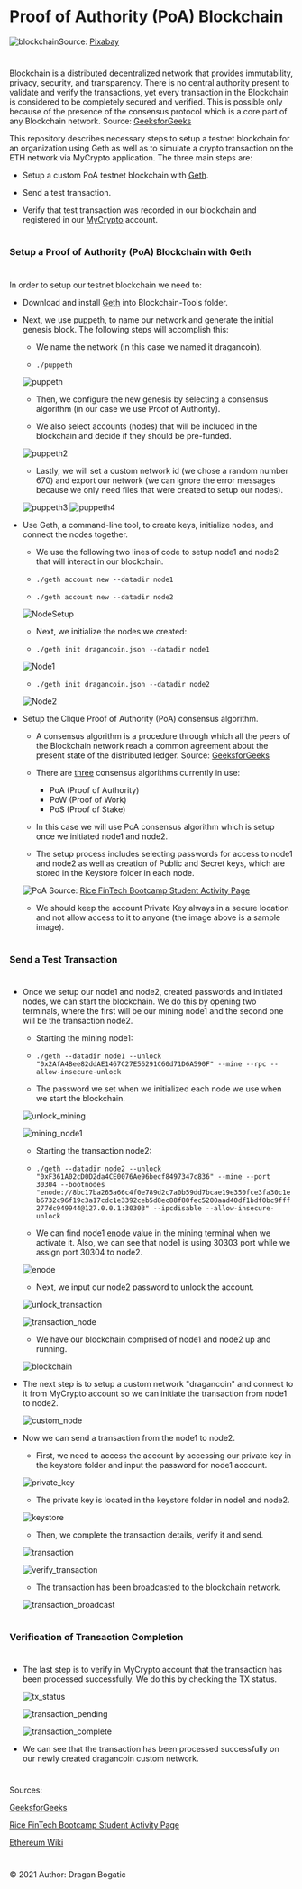 
# Proof of Authority (PoA) Blockchain 

![blockchain](images/blockchain.png)Source: [Pixabay](https://pixabay.com/vectors/blockchain-cryptocurrency-network-3277336/#)
#
Blockchain is a distributed decentralized network that provides immutability, privacy, security, and transparency. There is no central authority present to validate and verify the transactions, yet every transaction in the Blockchain is considered to be completely secured and verified. This is possible only because of the presence of the consensus protocol which is a core part of any Blockchain network. Source: [GeeksforGeeks](https://www.geeksforgeeks.org/consensus-algorithms-in-blockchain/)

This repository describes necessary steps to setup a testnet blockchain for an organization using Geth as well as to simulate a crypto transaction on the ETH network via MyCrypto application. The three main steps are:


* Setup a custom PoA testnet blockchain with [Geth](https://geth.ethereum.org/).


* Send a test transaction.

* Verify that test transaction was recorded in our blockchain and registered in our [MyCrypto](https://mycrypto.com/account) account.

#
### Setup a Proof of Authority (PoA) Blockchain with Geth
#
In order to setup our testnet blockchain we need to:

* Download and install [Geth](https://geth.ethereum.org/downloads/) into Blockchain-Tools folder.

* Next, we use puppeth, to name our network and generate the initial genesis block. The following steps will accomplish this:

    * We name the network (in this case we named it dragancoin).

    *  `./puppeth`

    ![puppeth](images/Screen_Shot1.png)

    * Then, we configure the new genesis by selecting a consensus algorithm (in our case we use Proof of Authority).

    * We also select accounts (nodes) that will be included in the blockchain and decide if they should be pre-funded.

    ![puppeth2](images/Screen_Shot2.png)

    * Lastly, we will set a custom network id (we chose a random number 670) and export our network (we can ignore the error messages because we only need files that were created to setup our nodes).

    ![puppeth3](images/Screen_Shot3.png)
    ![puppeth4](images/Screen_Shot4.png)


* Use Geth, a command-line tool, to create keys, initialize nodes, and connect the nodes together.

    * We use the following two lines of code to setup node1 and node2 that will interact in our blockchain.

    * `./geth account new --datadir node1`
    * `./geth account new --datadir node2`

    ![NodeSetup](images/Screen_Shot7.png)

    * Next, we initialize the nodes we created:

    * `./geth init dragancoin.json --datadir node1`

    ![Node1](images/Screen_Shot11.png)

    * `./geth init dragancoin.json --datadir node2`

    ![Node2](images/Screen_Shot10.png)

* Setup the Clique Proof of Authority (PoA) consensus algorithm.

    * A consensus algorithm is a procedure through which all the peers of the Blockchain network reach a common agreement about the present state of the distributed ledger. Source: [GeeksforGeeks](https://www.geeksforgeeks.org/consensus-algorithms-in-blockchain/)

    * There are [three](https://www.geeksforgeeks.org/consensus-algorithms-in-blockchain/) consensus algorithms currently in use:
    
        * PoA (Proof of Authority) 
        * PoW (Proof of Work)
        * PoS (Proof of Stake)

    * In this case we will use PoA consensus algorithm which is setup once we initiated node1 and node2. 

    * The setup process includes selecting passwords for access to node1 and node2 as well as creation of Public and Secret keys, which are stored in the Keystore folder in each node.

    ![PoA](images/Screen_Shot8.png)
Source: [Rice FinTech Bootcamp Student Activity Page](https://rice.bootcampcontent.com/Rice-Coding-Bootcamp/rice-hou-fin-pt-09-2020-u-c/raw/master/class/18-Blockchain/3/Activities/03-Stu_Nodes_Accounts/Images/geth-account-new.png)

    * We should keep the account Private Key always in a secure location and not allow access to it to anyone (the image above is a sample image).
#
### Send a Test Transaction
#
* Once we setup our node1 and node2, created passwords and initiated nodes, we can start the blockchain. We do this by opening two terminals, where the first will be our mining node1 and the second one will be the transaction node2.

    * Starting the mining node1:

    * `./geth --datadir node1 --unlock "0x2AfA4Bee82ddAE1467C27E56291C60d71D6A590F" --mine --rpc --allow-insecure-unlock`

    * The password we set when we initialized each node we use when we start the blockchain.

    ![unlock_mining](images/Screen_Shot5.png)

    ![mining_node1](images/Screen_Shot6.png)

    * Starting the transaction node2:

    * `./geth --datadir node2 --unlock "0xF361A02cD0D2da4CE0076Ae96becf8497347c836" --mine --port 30304 --bootnodes "enode://8bc17ba265a66c4f0e789d2c7a0b59dd7bcae19e350fce3fa30c1eb6732c96f19c3a17cdc1e3392ceb5d8ec88f80fec5200aad40df1bdf0bc9fff277dc949944@127.0.0.1:30303" --ipcdisable --allow-insecure-unlock`

    *  We can find node1 [enode](https://eth.wiki/en/fundamentals/enode-url-format) value in the mining terminal when we activate it. Also, we can see that node1 is using 30303 port while we assign port 30304 to node2.

    ![enode](images/Screen_Shot16.png)

    * Next, we input our node2 password to unlock the account.

    ![unlock_transaction](images/Screen_Shot14.png)

    ![transaction_node](images/Screen_Shot12.png)

    * We have our blockchain comprised of node1 and node2 up and running.

    ![blockchain](images/Screen_Shot15.png)

* The next step is to setup a custom network "dragancoin" and connect to it from MyCrypto account so we can initiate the transaction from node1 to node2.

    ![custom_node](images/Screen_Shot13.png)

* Now we can send a transaction from the node1 to node2.
    * First, we need to access the account by accessing our private key in the keystore folder and input the password for node1 account. 

    ![private_key](images/Screen_Shot19.png)

    * The private key is located in the keystore folder in node1 and node2. 

    ![keystore](images/Screen_Shot9.png)

    * Then, we complete the transaction details, verify it and send.

    ![transaction](images/Screen_Shot18.png)

    ![verify_transaction](images/Screen_Shot20.png)

    * The transaction has been broadcasted to the blockchain network.

    ![transaction_broadcast](images/Screen_Shot17.png)

#
### Verification of Transaction Completion
#
* The last step is to verify in MyCrypto account that the transaction has been processed successfully. We do this by checking the TX status.

    ![tx_status](images/Screen_Shot21.png)

    ![transaction_pending](images/Screen_Shot22.png)

    ![transaction_complete](images/Screen_Shot23.png)

* We can see that the transaction has been processed successfully on our newly created dragancoin custom network.
#
Sources: 

[GeeksforGeeks](https://www.geeksforgeeks.org/consensus-algorithms-in-blockchain/)

[Rice FinTech Bootcamp Student Activity Page](https://rice.bootcampcontent.com/Rice-Coding-Bootcamp/rice-hou-fin-pt-09-2020-u-c/tree/master/class/18-Blockchain/3/Activities/04-Stu_Starting_Chain)

[Ethereum Wiki](https://eth.wiki/en/fundamentals/enode-url-format)

#

© 2021 Author: Dragan Bogatic
#

